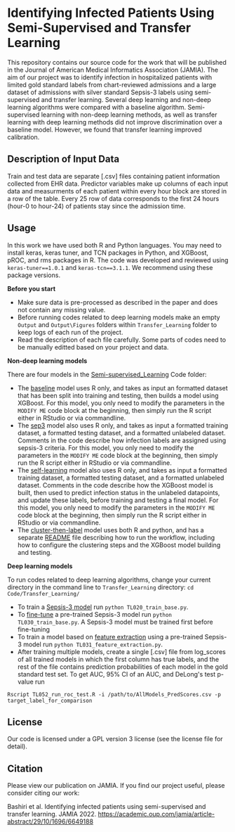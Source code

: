 # Identifying Infected Patients Using Semi-Supervised and Transfer Learning 
This repository contains our source code for the work that will be published in the Journal of American Medical Informatics Association (JAMIA). The aim of our project was to identify infection in hospitalized patients with limited gold standard labels from chart-reviewed admissions and a large dataset of admissions with silver standard Sepsis-3 labels using semi-supervised and transfer learning. Several deep learning and non-deep learning algorithms were compared with a baseline algorithm. Semi-supervised learning with non-deep learning methods, as well as transfer learning with deep learning methods did not improve discrimination over a baseline model. However, we found that transfer learning improved calibration.


## Description of Input Data
Train and test data are separate [.csv] files containing patient information collected from EHR data. Predictor variables make up columns of each input data and measurments of each patient within every hour block are stored in a row of the table. Every 25 row of data corresponds to the first 24 hours (hour-0 to hour-24) of patients stay since the admission time. 

## Usage
In this work we have used both R and Python languages. You may need to install keras, keras tuner, and TCN packages in Python, and XGBoost, pROC, and rms packages in R. The code was developed and reviewed using `keras-tuner==1.0.1` and `keras-tcn==3.1.1`. We recommend using these package versions.

**Before you start**

* Make sure data is pre-processed as described in the paper and does not contain any missing value. 
* Before running codes related to deep learning models make an empty `Output` and `Output\Figures` folders within `Transfer_Learning` folder to keep logs of each run of the project. 
* Read the description of each file carefully. Some parts of codes need to be manually editted based on your project and data.

**Non-deep learning models**

There are four models in the [Semi-supervised_Learning](Code/Semi-supervised_Learning) Code folder:
  * The [baseline](Code/Semi-supervised_Learning/nonLSTM_base-model.R) model uses R only, and takes as input an formatted dataset that has been split into training and testing, then builds a model using XGBoost.  For this model, you only need to modify the parameters in the `MODIFY ME` code block at the beginning, then simply run the R script either in RStudio or via commandline.
  * The [sep3](Code/Semi-supervised_Learning/nonLSTM_sep3-model.R) model also uses R only, and takes as input a formatted training dataset, a formatted testing dataset, and a formatted unlabeled dataset. Comments in the code describe how infection labels are assigned using sepsis-3 criteria. For this model, you only need to modify the parameters in the `MODIFY ME` code block at the beginning, then simply run the R script either in RStudio or via commandline.
  * The [self-learning](Semi-supervised_Learning/nonLSTM_sl-model.R) model also uses R only, and takes as input a formatted training dataset, a formatted testing dataset, and a formatted unlabeled dataset. Comments in the code describe how the XGBoost model is built, then used to predict infection status in the unlabeled datapoints, and update these labels, before training and testing a final model. For this model, you only need to modify the parameters in the `MODIFY ME` code block at the beginning, then simply run the R script either in RStudio or via commandline.
  * The [cluster-then-label](Code/Semi-supervised_Learning/ctl) model uses both R and python, and has a separate [README](Code/Semi-supervised_Learning/ctl/ctl_workflow.md) file describing how to run the workflow, including how to configure the clustering steps and the XGBoost model building and testing.

**Deep learning models**

To run codes related to deep learning algorithms, change your current directory in the command line to `Transfer_Learning` directory: `cd Code/Transfer_Learning/`

- To train a [Sepsis-3 model](Code/Transfer_Learning/TL020_train_base.py) run `python TL020_train_base.py`.
- To [fine-tune](Code/Transfer_Learning/TL030_train_tune.py) a pre-trained Sepsis-3 model run `python TL030_train_base.py`. A Sepsis-3 model must be trained first before fine-tuning
- To train a model based on [feature extraction](Code/Transfer_Learning/TL031_feature_extraction.py) using a pre-trained Sepsis-3 model run `python TL031_feature_extraction.py`. 
- After training multiple models, create a single [.csv] file from log_scores of all trained models in which the first column has true labels, and the rest of the file contains prediction probabilities of each model in the gold standard test set. To get AUC, 95% CI of an AUC, and DeLong's test p-value run 
```
Rscript TL052_run_roc_test.R -i /path/to/AllModels_PredScores.csv -p target_label_for_comparison
```


## License
Our code is licensed under a GPL version 3 license (see the license file for detail).

## Citation
Please view our publication on JAMIA. If you find our project useful, please consider citing our work: 

Bashiri et al. Identifying infected patients using semi-supervised and transfer learning. JAMIA 2022. https://academic.oup.com/jamia/article-abstract/29/10/1696/6649188

